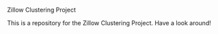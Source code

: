 Zillow Clustering Project

This is a repository for the Zillow Clustering Project.
Have a look around!